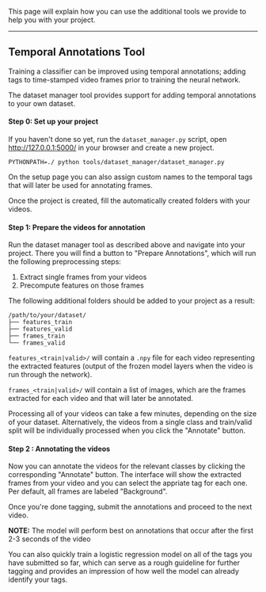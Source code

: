 This page will explain how you can use the additional tools we provide to help you with 
your project. 

---

## Temporal Annotations Tool

Training a classifier can be improved using temporal annotations; adding tags to time-stamped 
video frames prior to training the neural network.

The dataset manager tool provides support for adding temporal annotations to your own dataset.

#### Step 0: Set up your project

If you haven't done so yet, run the `dataset_manager.py` script, open http://127.0.0.1:5000/ in
your browser and create a new project.

```commandline
PYTHONPATH=./ python tools/dataset_manager/dataset_manager.py
```

On the setup page you can also assign custom names to the temporal tags that will later be used
for annotating frames.

Once the project is created, fill the automatically created folders with your videos.

#### Step 1: Prepare the videos for annotation

Run the dataset manager tool as described above and navigate into your project.
There you will find a button to "Prepare Annotations", which will run the following preprocessing
steps:
1. Extract single frames from your videos 
2. Precompute features on those frames

The following additional folders should be added to your project as a result:
```
/path/to/your/dataset/
├── features_train
├── features_valid
├── frames_train
└── frames_valid
```

`features_<train|valid>/` will contain a `.npy` file for each video representing the extracted 
features (output of the frozen model layers when the video is run through the network).

`frames_<train|valid>/` will contain a list of images, which are the frames extracted for each video
and that will later be annotated.

Processing all of your videos can take a few minutes, depending on the size of your dataset.
Alternatively, the videos from a single class and train/valid split will be individually processed
when you click the "Annotate" button.

#### Step 2 : Annotating the videos

Now you can annotate the videos for the relevant classes by clicking the corresponding "Annotate"
button.
The interface will show the extracted frames from your video and you can select the appriate tag
for each one.
Per default, all frames are labeled "Background".

Once you're done tagging, submit the annotations and proceed to the next video.

**NOTE:** The model will perform best on annotations that occur after the first 2-3 seconds of the video

You can also quickly train a logistic regression model on all of the tags you have submitted so far,
which can serve as a rough guideline for further tagging and provides an impression of how well the
model can already identify your tags.
